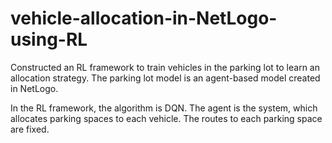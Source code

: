 # vehicle-allocation-in-NetLogo-using-RL
Constructed an RL framework to train vehicles in the parking lot to learn an allocation strategy. The parking lot model is an agent-based model created in NetLogo.

In the RL framework, the algorithm is DQN. The agent is the system, which allocates parking spaces to each vehicle. The routes to each parking space are fixed.
